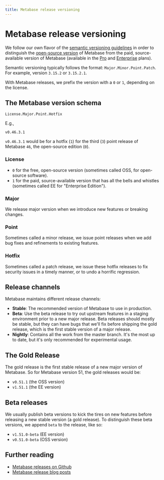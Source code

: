 ```yaml
---
title: Metabase release versioning
---
```


# Metabase release versioning

We follow our own flavor of the [semantic versioning guidelines](https://semver.org/) in order to distinguish the [open-source version](https://www.metabase.com/product/starter) of Metabase from the paid, source-available version of Metabase (available in the [Pro](https://www.metabase.com/product/pro) and [Enterprise](https://www.metabase.com/product/enterprise) plans).

Semantic versioning typically follows the format: `Major.Minor.Point.Patch`. For example, version `3.15.2` or `3.15.2.1`.

With Metabase releases, we prefix the version with a `0` or `1`, depending on the license.

## The Metabase version schema

```
License.Major.Point.Hotfix
```

E.g.,

```
v0.46.3.1
```

`v0.46.3.1` would be for a hotfix (`1`) for the third (`3`) point release of Metabase `46`, the open-source edition (`0`).

### License

- `0` for the free, open-source version (sometimes called OSS, for open-source software).
- `1` for the paid, source-available version that has all the bells and whistles (sometimes called EE for "Enterprise Edition").

### Major

We release major version when we introduce new features or breaking changes.

### Point

Sometimes called a minor release, we issue point releases when we add bug fixes and refinements to existing features.

### Hotfix

Sometimes called a patch release, we issue these hotfix releases to fix security issues in a timely manner, or to undo a horrific regression.

## Release channels

Metabase maintains different release channels:

- **Stable**: The recommended version of Metabase to use in production.
- **Beta**: Use the beta release to try out upstream features in a staging environment prior to a new major release. Beta releases should mostly be stable, but they can have bugs that we'll fix before shipping the gold release, which is the first stable version of a major release.
- **Nightly**: Contains all the work from the master branch. It's the most up to date, but it's only recommended for experimental usage.

## The Gold Release

The gold release is the first stable release of a new major version of Metabase. So for Metabase version 51, the gold releases would be:

- `v0.51.1` (the OSS version)
- `v1.51.1` (the EE version)

## Beta releases

We usually publish beta versions to kick the tires on new features before releasing a new stable version (a gold release). To distinguish these beta versions, we append `beta` to the release, like so:

- `v1.51.0-beta` (EE version)
- `v0.51.0-beta` (OSS version)

## Further reading

- [Metabase releases on Github](https://github.com/metabase/metabase/releases)
- [Metabase release blog posts](https://www.metabase.com/releases)
